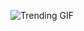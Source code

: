 
<!-- GIF_SECTION -->
![Trending GIF](https://media1.giphy.com/media/v1.Y2lkPThiYjIxNzcyNHBxa3U1N3ZnYzUyNmw5b2U3YWV1ZTM2dDAxZGJsNmpnY21rNXNuYyZlcD12MV9naWZzX3NlYXJjaCZjdD1n/GtZbEjCA68cR37dXBy/giphy.gif)
<!-- END_GIF_SECTION -->
